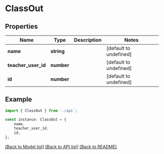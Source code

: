 # ClassOut


## Properties

Name | Type | Description | Notes
------------ | ------------- | ------------- | -------------
**name** | **string** |  | [default to undefined]
**teacher_user_id** | **number** |  | [default to undefined]
**id** | **number** |  | [default to undefined]

## Example

```typescript
import { ClassOut } from './api';

const instance: ClassOut = {
    name,
    teacher_user_id,
    id,
};
```

[[Back to Model list]](../README.md#documentation-for-models) [[Back to API list]](../README.md#documentation-for-api-endpoints) [[Back to README]](../README.md)
